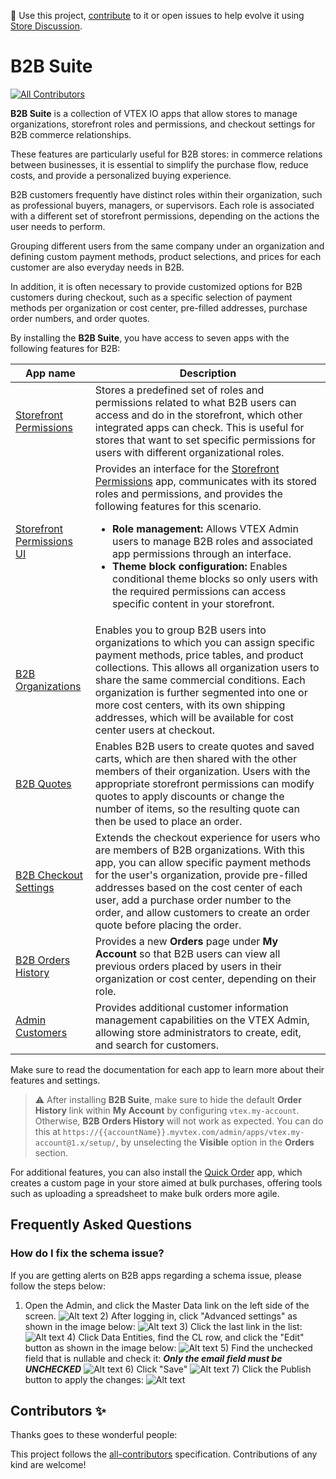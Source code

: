📢 Use this project, [contribute](https://github.com/vtex-apps/b2b-suite) to it or open issues to help evolve it using [Store Discussion](https://github.com/vtex-apps/store-discussion).

# B2B Suite

<!-- DOCS-IGNORE:start -->
<!-- ALL-CONTRIBUTORS-BADGE:START - Do not remove or modify this section -->

[![All Contributors](https://img.shields.io/badge/all_contributors-0-orange.svg?style=flat-square)](#contributors-)

<!-- ALL-CONTRIBUTORS-BADGE:END -->
<!-- DOCS-IGNORE:end -->

**B2B Suite** is a collection of VTEX IO apps that allow stores to manage organizations, storefront roles and permissions, and checkout settings for B2B commerce relationships.

These features are particularly useful for B2B stores: in commerce relations between businesses, it is essential to simplify the purchase flow, reduce costs, and provide a personalized buying experience.

B2B customers frequently have distinct roles within their organization, such as professional buyers, managers, or supervisors. Each role is associated with a different set of storefront permissions, depending on the actions the user needs to perform.

Grouping different users from the same company under an organization and defining custom payment methods, product selections, and prices for each customer are also everyday needs in B2B.

In addition, it is often necessary to provide customized options for B2B customers during checkout, such as a specific selection of payment methods per organization or cost center, pre-filled addresses, purchase order numbers, and order quotes.

By installing the **B2B Suite**, you have access to seven apps with the following features for B2B:

| **App name**                                                                                        | **Description**                                                                                                                                                                                                                                                                                                                                                                          |
| --------------------------------------------------------------------------------------------------- | ---------------------------------------------------------------------------------------------------------------------------------------------------------------------------------------------------------------------------------------------------------------------------------------------------------------------------------------------------------------------------------------- |
| [Storefront Permissions](https://developers.vtex.com/docs/guides/vtex-storefront-permissions)       | Stores a predefined set of roles and permissions related to what B2B users can access and do in the storefront, which other integrated apps can check. This is useful for stores that want to set specific permissions for users with different organizational roles.                                                                                                                    |
| [Storefront Permissions UI](https://developers.vtex.com/docs/guides/vtex-storefront-permissions-ui) | Provides an interface for the [Storefront Permissions](https://developers.vtex.com/docs/guides/vtex-storefront-permissions) app, communicates with its stored roles and permissions, and provides the following features for this scenario. <ul><li><b>Role management:</b> Allows VTEX Admin users to manage B2B roles and associated app permissions through an interface.</li>  <li><b>Theme block configuration:</b> Enables conditional theme blocks so only users with the required permissions can access specific content in your storefront.</li></ul>                                                                                                                     |
| [B2B Organizations](https://developers.vtex.com/docs/guides/vtex-b2b-organizations)                 | Enables you to group B2B users into organizations to which you can assign specific payment methods, price tables, and product collections. This allows all organization users to share the same commercial conditions. Each organization is further segmented into one or more cost centers, with its own shipping addresses, which will be available for cost center users at checkout. |
| [B2B Quotes](https://developers.vtex.com/docs/guides/vtex-b2b-quotes)                               | Enables B2B users to create quotes and saved carts, which are then shared with the other members of their organization. Users with the appropriate storefront permissions can modify quotes to apply discounts or change the number of items, so the resulting quote can then be used to place an order.                                                                                 |
| [B2B Checkout Settings](https://developers.vtex.com/docs/guides/vtex-b2b-checkout-settings)         | Extends the checkout experience for users who are members of B2B organizations. With this app, you can allow specific payment methods for the user's organization, provide pre-filled addresses based on the cost center of each user, add a purchase order number to the order, and allow customers to create an order quote before placing the order.                                  |
| [B2B Orders History](https://github.com/vtex-apps/b2b-orders-history)                               | Provides a new **Orders** page under **My Account** so that B2B users can view all previous orders placed by users in their organization or cost center, depending on their role.                                                                                                                                                                                                        |
| [Admin Customers](https://developers.vtex.com/docs/guides/vtex-admin-customers)                     | Provides additional customer information management capabilities on the VTEX Admin, allowing store administrators to create, edit, and search for customers.                                                                                                                                                                                                                             |

Make sure to read the documentation for each app to learn more about their features and settings.

> ⚠️ After installing **B2B Suite**, make sure to hide the default **Order History** link within **My Account** by configuring `vtex.my-account`. Otherwise, **B2B Orders History** will not work as expected. You can do this at `https://{{accountName}}.myvtex.com/admin/apps/vtex.my-account@1.x/setup/`, by unselecting the **Visible** option in the **Orders** section.

For additional features, you can also install the [Quick Order](https://developers.vtex.com/docs/guides/vtex-quickorder) app, which creates a custom page in your store aimed at bulk purchases, offering tools such as uploading a spreadsheet to make bulk orders more agile.

## Frequently Asked Questions

### How do I fix the schema issue?

If you are getting alerts on B2B apps regarding a schema issue, please follow the steps below:

1) Open the Admin, and click the Master Data link on the left side of the screen. ![Alt text](https://raw.githubusercontent.com/vtex-apps/b2b-suite/main/docs/assets/schema-1.png "Step one") 2) After logging in, click "Advanced settings" as shown in the image below: ![Alt text](https://raw.githubusercontent.com/vtex-apps/b2b-suite/main/docs/assets/schema-2.png "Step two") 3) Click the last link in the list: ![Alt text](https://raw.githubusercontent.com/vtex-apps/b2b-suite/main/docs/assets/schema-3.png "Step three") 4) Click Data Entities, find the CL row, and click the "Edit" button as shown in the image below: ![Alt text](https://raw.githubusercontent.com/vtex-apps/b2b-suite/main/docs/assets/schema-4.png "Step four") 5) Find the unchecked field that is nullable and check it: ***Only the email field must be UNCHECKED*** ![Alt text](https://raw.githubusercontent.com/vtex-apps/b2b-suite/main/docs/assets/schema-5.png "Step five") 6) Click "Save" ![Alt text](https://raw.githubusercontent.com/vtex-apps/b2b-suite/main/docs/assets/schema-6.png "Step six") 7) Click the Publish button to apply the changes: ![Alt text](https://raw.githubusercontent.com/vtex-apps/b2b-suite/main/docs/assets/schema-7.png "Step seven")

<!-- DOCS-IGNORE:start -->

## Contributors ✨

Thanks goes to these wonderful people:

<!-- ALL-CONTRIBUTORS-LIST:START - Do not remove or modify this section -->
<!-- prettier-ignore-start -->
<!-- markdownlint-disable -->
<!-- markdownlint-enable -->
<!-- prettier-ignore-end -->

<!-- ALL-CONTRIBUTORS-LIST:END -->

This project follows the [all-contributors](https://github.com/all-contributors/all-contributors) specification. Contributions of any kind are welcome!

<!-- DOCS-IGNORE:end -->
